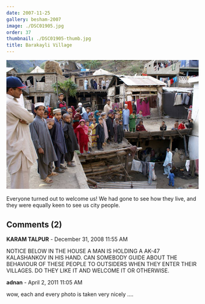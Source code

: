 ```yaml
---
date: 2007-11-25
gallery: besham-2007
image: ./DSC01905.jpg
order: 37
thumbnail: ./DSC01905-thumb.jpg
title: Barakayli Village
---
```


![Barakayli Village](./DSC01905.jpg)

Everyone turned out to welcome us! We had gone to see how they live, and they were equally keen to see us city people.

<div id="comments">

## Comments (2)

<div id="comment">

**KARAM TALPUR** - December 31, 2008 11:55 AM

NOTICE BELOW IN THE HOUSE A MAN IS HOLDING A AK-47 KALASHANKOV IN HIS HAND. CAN SOMEBODY GUIDE ABOUT THE BEHAVIOUR OF THESE PEOPLE TO OUTSIDERS WHEN THEY ENTER THEIR VILLAGES. DO THEY LIKE IT AND WELCOME IT OR OTHERWISE.

</div>

<div id="comment">

**adnan** - April  2, 2011 11:05 AM

wow, each and every photo is taken very nicely ....

</div>

</div>